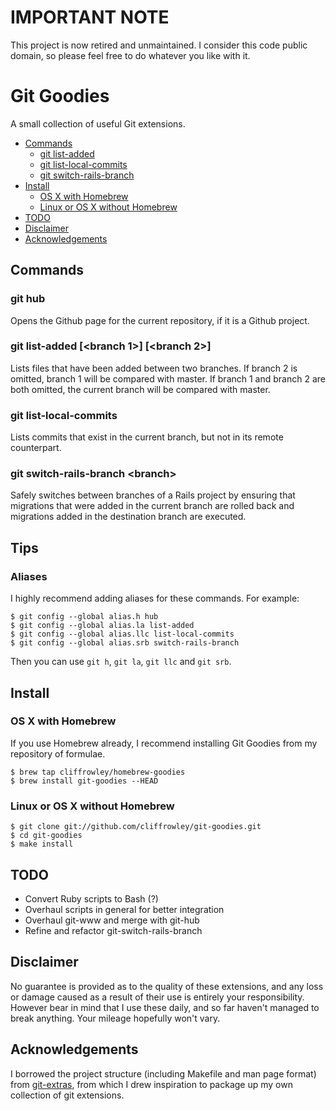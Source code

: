 # IMPORTANT NOTE

This project is now retired and unmaintained. I consider this code public domain, so please feel free to do whatever you like with it.

# Git Goodies

A small collection of useful Git extensions.

- [Commands](#commands)
	- [git list-added](#git-list-added-branch-1-branch-2)
	- [git list-local-commits](#git-list-local-commits)
	- [git switch-rails-branch](#git-switch-rails-branch-branch)
- [Install](#install)
	- [OS X with Homebrew](#os-x-with-homebrew)
	- [Linux or OS X without Homebrew](#linux-or-os-x-without-homebrew)
- [TODO](#todo)
- [Disclaimer](#disclaimer)
- [Acknowledgements](#acknowledgements)

## Commands

### git hub

Opens the Github page for the current repository, if it is a Github project. 

### git list-added [&lt;branch 1&gt;] [&lt;branch 2&gt;]

Lists files that have been added between two branches.  If branch 2 is omitted, branch 1 will be compared with master.  If branch 1 and branch 2 are both omitted, the current branch will be compared with master.

### git list-local-commits

Lists commits that exist in the current branch, but not in its remote counterpart.

### git switch-rails-branch &lt;branch&gt;

Safely switches between branches of a Rails project by ensuring that migrations that were added in the current branch are rolled back and migrations added in the destination branch are executed.

## Tips

### Aliases

I highly recommend adding aliases for these commands.  For example:

	$ git config --global alias.h hub
	$ git config --global alias.la list-added
	$ git config --global alias.llc list-local-commits
	$ git config --global alias.srb switch-rails-branch

Then you can use `git h`, `git la`, `git llc` and `git srb`.

## Install

### OS X with Homebrew

If you use Homebrew already, I recommend installing Git Goodies from my repository of formulae.

	$ brew tap cliffrowley/homebrew-goodies
	$ brew install git-goodies --HEAD

### Linux or OS X without Homebrew

	$ git clone git://github.com/cliffrowley/git-goodies.git
	$ cd git-goodies
	$ make install

## TODO

- Convert Ruby scripts to Bash (?)
- Overhaul scripts in general for better integration
- Overhaul git-www and merge with git-hub
- Refine and refactor git-switch-rails-branch

## Disclaimer

No guarantee is provided as to the quality of these extensions, and any loss or damage caused as a result of their use is entirely your responsibility.  However bear in mind that I use these daily, and so far haven't managed to break anything.  Your mileage hopefully won't vary.

## Acknowledgements

I borrowed the project structure (including Makefile and man page format) from [git-extras](https://github.com/visionmedia/git-extras), from which I drew inspiration to package up my own collection of git extensions.
